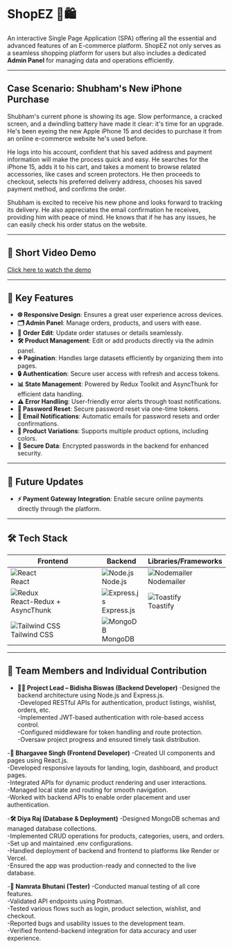 # ShopEZ 🏢🛍️
An interactive Single Page Application (SPA) offering all the essential and advanced features of an E-commerce platform. ShopEZ not only serves as a seamless shopping platform for users but also includes a dedicated **Admin Panel** for managing data and operations efficiently.

---

## Case Scenario: Shubham's New iPhone Purchase

Shubham's current phone is showing its age. Slow performance, a cracked screen, and a dwindling battery have made it clear: it's time for an upgrade. He's been eyeing the new Apple iPhone 15 and decides to purchase it from an online e-commerce website he's used before.

He logs into his account, confident that his saved address and payment information will make the process quick and easy. He searches for the iPhone 15, adds it to his cart, and takes a moment to browse related accessories, like cases and screen protectors. He then proceeds to checkout, selects his preferred delivery address, chooses his saved payment method, and confirms the order.

Shubham is excited to receive his new phone and looks forward to tracking its delivery. He also appreciates the email confirmation he receives, providing him with peace of mind. He knows that if he has any issues, he can easily check his order status on the website.

---


## 🎥 Short Video Demo
[Click here to watch the demo](https://1drv.ms/v/c/b25df13dba5dccba/EXZzVW8zws9IgbqTiEvvK1sBhecsAUjHgqVsgtVF2LuKaA)

---

## 🔑 Key Features

- **🌐 Responsive Design**: Ensures a great user experience across devices.
- **🗂️ Admin Panel**: Manage orders, products, and users with ease.
- **🔄 Order Edit**: Update order statuses or details seamlessly.
- **🛠️ Product Management**: Edit or add products directly via the admin panel.
- **➕ Pagination**: Handles large datasets efficiently by organizing them into pages.
- **🔒 Authentication**: Secure user access with refresh and access tokens.
- **📊 State Management**: Powered by Redux Toolkit and AsyncThunk for efficient data handling.
- **⚠️ Error Handling**: User-friendly error alerts through toast notifications.
- **🔐 Password Reset**: Secure password reset via one-time tokens.
- **📧 Email Notifications**: Automatic emails for password resets and order confirmations.
- **🎨 Product Variations**: Supports multiple product options, including colors.
- **🔑 Secure Data**: Encrypted passwords in the backend for enhanced security.

---
## 🚀 Future Updates

- **⚡ Payment Gateway Integration**: Enable secure online payments directly through the platform.

---

## 🛠️ Tech Stack


| **Frontend**            | **Backend**             | **Libraries/Frameworks** |
|--------------------------|-------------------------|---------------------------|
| ![React](https://img.shields.io/badge/-React-61DAFB?logo=react&logoColor=white&style=for-the-badge)<br>React | ![Node.js](https://img.shields.io/badge/-Node.js-339933?logo=node.js&logoColor=white&style=for-the-badge)<br>Node.js | ![Nodemailer](https://img.shields.io/badge/-Nodemailer-green?logo=mail.ru&logoColor=white&style=for-the-badge)<br>Nodemailer |
| ![Redux](https://img.shields.io/badge/-Redux-764ABC?logo=redux&logoColor=white&style=for-the-badge)<br>React-Redux + AsyncThunk | ![Express.js](https://img.shields.io/badge/-Express.js-000000?logo=express&logoColor=white&style=for-the-badge)<br>Express.js | ![Toastify](https://img.shields.io/badge/-Toastify-ff8c00?logo=javascript&logoColor=white&style=for-the-badge)<br>Toastify |
| ![Tailwind CSS](https://img.shields.io/badge/-Tailwind%20CSS-06B6D4?logo=tailwind-css&logoColor=white&style=for-the-badge)<br>Tailwind CSS | ![MongoDB](https://img.shields.io/badge/-MongoDB-47A248?logo=mongodb&logoColor=white&style=for-the-badge)<br>MongoDB | |



---


## 👥 Team Members and Individual Contribution
- **👨‍🏫 Project Lead – Bidisha Biswas (Backend Developer)**
 -Designed the backend architecture using Node.js and Express.js.  
 -Developed RESTful APIs for authentication, product listings, wishlist, orders, etc.  
 -Implemented JWT-based authentication with role-based access control.  
 -Configured middleware for token handling and route protection.  
 -Oversaw project progress and ensured timely task distribution.  

-**🎨 Bhargavee Singh (Frontend Developer)**
 -Created UI components and pages using React.js.  
 -Developed responsive layouts for landing, login, dashboard, and product pages.  
 -Integrated APIs for dynamic product rendering and user interactions.  
 -Managed local state and routing for smooth navigation.  
 -Worked with backend APIs to enable order placement and user authentication.  

-**🛠️ Diya Raj (Database & Deployment)**
 -Designed MongoDB schemas and managed database collections.  
 -Implemented CRUD operations for products, categories, users, and orders.  
 -Set up and maintained .env configurations.  
 -Handled deployment of backend and frontend to platforms like Render or Vercel.  
 -Ensured the app was production-ready and connected to the live database.  

-**🧪 Namrata Bhutani (Tester)**
 -Conducted manual testing of all core features.  
 -Validated API endpoints using Postman.  
 -Tested various flows such as login, product selection, wishlist, and checkout.  
 -Reported bugs and usability issues to the development team.  
 -Verified frontend-backend integration for data accuracy and user experience.  




